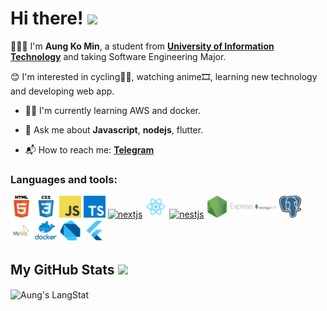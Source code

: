 # Hi there! <img src = "https://raw.githubusercontent.com/MartinHeinz/MartinHeinz/master/wave.gif" width = 30px>

🧑🏻‍💻 I'm **Aung Ko Min**, a student from [**University of Information Technology**](https://www.uit.edu.mm/) and taking Software Engineering Major.

😊 I'm interested in cycling🚴🏻, watching anime🎞, learning new technology and developing web app.

<!-- In 2020, I learnt Flutter, Laravel and tailwind css! In 2021, till now, as coup and covid happen in **myanmar**, all are *postponed*. -->

- 👨‍💻 I'm currently learning AWS and docker.

- 💬 Ask me about **Javascript**, **nodejs**, flutter.

- 📬 How to reach me: [**Telegram**](https://t.me/haki_yama)

<h3>Languages and tools: </h3> 

<a href= "https://developer.mozilla.org/en-US/docs/Web/HTML"> <img src="https://raw.githubusercontent.com/github/explore/80688e429a7d4ef2fca1e82350fe8e3517d3494d/topics/html/html.png" width=35px alt="html"/></a>
<a href= "https://developer.mozilla.org/en-US/docs/Web/CSS"><img src="https://raw.githubusercontent.com/github/explore/80688e429a7d4ef2fca1e82350fe8e3517d3494d/topics/css/css.png" width=35px alt="css"/></a>
<a href= "https://developer.mozilla.org/en-US/docs/Web/JavaScript"> <img src="https://raw.githubusercontent.com/github/explore/80688e429a7d4ef2fca1e82350fe8e3517d3494d/topics/javascript/javascript.png" width=35px alt="javascript"/></a>
<a href= "https://www.typescriptlang.org/"> <img src="https://raw.githubusercontent.com/github/explore/80688e429a7d4ef2fca1e82350fe8e3517d3494d/topics/typescript/typescript.png" width=35px alt="typescript"/></a>
<a href="https://www.nextjs.org"> <img src="https://assets.vercel.com/image/upload/v1662130559/nextjs/Icon_light_background.png" width=35px alt="nextjs"/></a>
<a href= "https://www.react.dev/"> <img src="https://raw.githubusercontent.com/github/explore/80688e429a7d4ef2fca1e82350fe8e3517d3494d/topics/react/react.png" width=35px alt="react"/></a>
<a href= "https://www.nestjs.com/"> <img src="https://avatars.githubusercontent.com/u/28507035?s=48&v=4" width=35px alt="nestjs"/></a>
<a href= "https://www.nodejs.org/"> <img src="https://raw.githubusercontent.com/github/explore/80688e429a7d4ef2fca1e82350fe8e3517d3494d/topics/nodejs/nodejs.png" width=35px alt="nodejs"/></a>
<a href= "https://www.express.com/"> <img src="https://raw.githubusercontent.com/github/explore/80688e429a7d4ef2fca1e82350fe8e3517d3494d/topics/express/express.png" width=35px alt="express"/></a>
<a href= "https://www.mongodb.com/"> <img src="https://raw.githubusercontent.com/github/explore/80688e429a7d4ef2fca1e82350fe8e3517d3494d/topics/mongodb/mongodb.png" width=35px alt="mongodb"/></a>
<a href= "https://www.postgresql.org/"> <img src="https://raw.githubusercontent.com/github/explore/80688e429a7d4ef2fca1e82350fe8e3517d3494d/topics/postgresql/postgresql.png" width=35px alt="postgres"/></a>
<a href= "https://www.mysql.com/"> <img src="https://raw.githubusercontent.com/github/explore/80688e429a7d4ef2fca1e82350fe8e3517d3494d/topics/mysql/mysql.png" width=35px alt="mysql"/></a>
<a href= "https://www.docker.com/"> <img src="https://raw.githubusercontent.com/github/explore/80688e429a7d4ef2fca1e82350fe8e3517d3494d/topics/docker/docker.png" width=35px alt="docker"/></a>
<a href= "https://www.dart.dev/"> <img src="https://raw.githubusercontent.com/github/explore/80688e429a7d4ef2fca1e82350fe8e3517d3494d/topics/dart/dart.png" width=35px alt="dart"/></a>
<a href= "https://www.flutter.dev/"> <img src="https://raw.githubusercontent.com/github/explore/80688e429a7d4ef2fca1e82350fe8e3517d3494d/topics/flutter/flutter.png" width=35px alt="flutter"/></a>


<!-- GitHub Section  -->

## My GitHub Stats <img src = "https://i.pinimg.com/originals/65/c4/f4/65c4f452571be1261e9c623f7da488ac.gif" width = 35px>

 <div>
  <p><img align="center" src="https://github-readme-streak-stats.herokuapp.com?user=AungKOO" alt="Aung's LangStat" /></p>
<!--   <p>
  <img align="center" src="https://github-readme-stats.vercel.app/api/top-langs?username=AungKOO&langs_count=10&show_icons=true&locale=en&layout=compact&theme=light" alt="Aung's language"/>
  </p>
  <p>
  <img align="center" src="https://github-readme-stats.vercel.app/api?username=AungKOO&show_icons=true" alt="Aung's Stats"/>
  </p> -->
</div>

<!-- GitHub section: END -->
